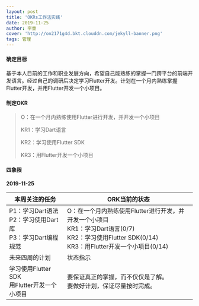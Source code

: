 ```yaml
---
layout: post
title: 'OKRs工作法实践'
date: 2019-11-25
author: 李童
cover: 'http://on2171g4d.bkt.clouddn.com/jekyll-banner.png'
tags: 管理
---
```


#### 确定目标

基于本人目前的工作和职业发展方向，希望自己能熟练的掌握一门跨平台的前端开发语言。经过自己的调研后决定学习Flutter开发。计划在一个月内熟练掌握Flutter开发，并用Flutter开发一个小项目。

#### 制定OKR

> O：在一个月内熟练使用Flutter进行开发，并开发一个小项目
>
> KR1：学习Dart语言
>
> KR2：学习使用Flutter SDK
>
> KR3：用Flutter开发一个小项目

#### 四象限

**2019-11-25**

| 本周关注的任务 | ORK当前的状态 |
| ---- | ---- |
| P1：学习Dart语法<br>P2：学习使用Dart库<br>P3：学习Dart编程规范 | O：在一个月内熟练使用Flutter进行开发，并开发一个小项目<br>KR1：学习Dart语言(0/7)<br>KR2：学习使用Flutter SDK(0/14)<br>KR3：用Flutter开发一个小项目(0/14) |
| 未来四周的计划 | 状态指示      |
| 学习使用Flutter SDK<br/>用Flutter开发一个小项目 | 要保证真正的掌握，而不仅仅是了解。<br>要做好计划，保证尽量按时完成。 |

